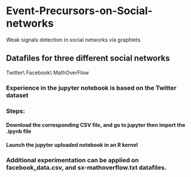 # Event-Precursors-on-Social-networks
Weak signals detection in social networks via graphlets 

## Datafiles for three different social networks
Twitter\\
Facebook\\
MathOverFlow

### Experience in the jupyter notebook is based on the Twitter dataset

### Steps:
 #### Download the corresponding CSV file, and go to jupyter then import the .ipynb file
 #### Launch the jupyter uploaded notebook in an R kernel

### Additional experimentation can be applied on facebook_data.csv, and sx-mathoverflow.txt datafiles.
